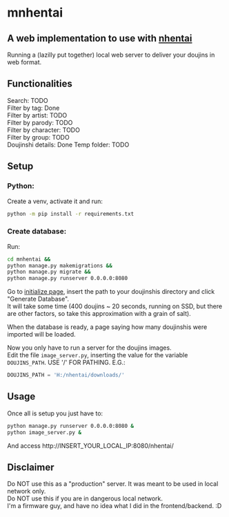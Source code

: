 # mnhentai

## A web implementation to use with [nhentai](https://github.com/RicterZ/nhentai)

Running a (lazilly put together) local web server to deliver your doujins in web format.


## Functionalities
Search: TODO  
Filter by tag: Done  
Filter by artist: TODO  
Filter by parody: TODO  
Filter by character: TODO  
Filter by group: TODO  
Doujinshi details: Done
Temp folder: TODO

## Setup

### Python:
Create a venv, activate it and run:  
```bash
python -m pip install -r requirements.txt
```

### Create database:
Run:  
```bash
cd mnhentai &&
python manage.py makemigrations &&
python manage.py migrate &&
python manage.py runserver 0.0.0.0:8080
```

Go to [initialize page](http://INSERT_YOUR_LOCAL_IP:8080/nhentai/initialize/), insert the path to your doujinshis directory and click "Generate Database".  
It will take some time (400 doujins ~ 20 seconds, running on SSD, but there are other factors, so take this approximation with a grain of salt).  

When the database is ready, a page saying how many doujinshis were imported will be loaded.  

Now you only have to run a server for the doujins images.  
Edit the file ``image_server.py``, inserting the value for the variable ``DOUJINS_PATH``. USE '/' FOR PATHING. E.G.:  
```python
DOUJINS_PATH = 'H:/nhentai/downloads/'
```

## Usage
Once all is setup you just have to:  
```bash
python manage.py runserver 0.0.0.0:8080 &
python image_server.py &
```
And access http://INSERT_YOUR_LOCAL_IP:8080/nhentai/


## Disclaimer

Do NOT use this as a "production" server. It was meant to be used in local network only.  
Do NOT use this if you are in dangerous local network.  
I'm a firmware guy, and have no idea what I did in the frontend/backend. :D  
